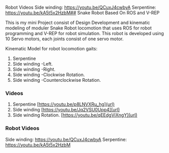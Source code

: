 Robot Videos
Side winding: https://youtu.be/QCuxJ4cwbyA
Serpentine: https://youtu.be/kA5t5x2HzbM## Snake Robot Based On ROS and V-REP

This is my mini Project consist of Design Development and kinematic modeling of moduler Snake Robot locomotion that uses ROS for robot programming and V-REP for robot simulation. This robot is developed using 10 Servo motors, each joints consist of one servo motor.

Kinematic Model for robot locomotion gaits:
1. Serpentine 
2. Side winding -Left. 
3. Side winding -Right.
4. Side winding -Clockwise Rotation.
5. Side winding -Counterclockwise Rotation.


### Videos
1. Serpentine 
[https://youtu.be/p8LNVXRu_hg](url)
2. Side winding
[https://youtu.be/Jq2VSU0Upp4](url)
3. Side winding Rotation.
[https://youtu.be/qEEdgViXngY](url)

### Robot Videos
Side winding: https://youtu.be/QCuxJ4cwbyA
Serpentine: https://youtu.be/kA5t5x2HzbM
